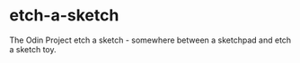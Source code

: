 # etch-a-sketch
The Odin Project etch a sketch - somewhere between a sketchpad and etch a sketch toy.
